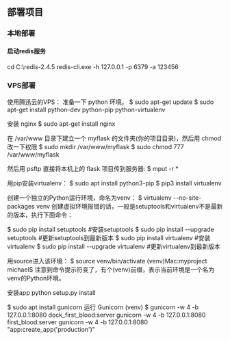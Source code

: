 ## 部署项目

### 本地部署
#### 启动redis服务
cd C:\redis-2.4.5
redis-cli.exe -h 127.0.0.1 -p 6379 -a 123456 


### VPS部署

使用腾迅云的VPS：
准备一下 python 环境。
$ sudo apt-get update
$ sudo apt-get install python-dev python-pip python-virtualenv

安装 nginx
$ sudo apt-get install nginx

在 /var/www 目录下建立一个 myflask 的文件夹(你的项目目录)，然后用 chmod 改一下权限
$ sudo mkdir /var/www/myflask
$ sudo chmod 777 /var/www/myflask


然后用 psftp 直接将本机上的 flask 项目传到服务器:
$ mput -r *


用pip安装virtualenv：
$ sudo apt install python3-pip
$ pip3 install virtualenv

创建一个独立的Python运行环境，命名为venv：
$ virtualenv --no-site-packages venv
创建虚拟环境报错的话，一般是setuptools和virtualenv不是最新的版本，执行下面命令：

$ sudo pip install setuptools #安装setuptools
$ sudo pip install --upgrade setuptools #更新setuptools到最新版本
$ sudo pip install virtualenv #安装virtualenv
$ sudo pip install --upgrade virtualenv   #更新virtualenv到最新版本

用source进入该环境：
$ source venv/bin/activate
(venv)Mac:myproject michael$
注意到命令提示符变了，有个(venv)前缀，表示当前环境是一个名为venv的Python环境。

安装app
python setup.py install


$ sudo apt install gunicorn
运行 Gunicorn
(venv) $ gunicorn -w 4 -b 127.0.0.1:8080 dock_first_blood:server
gunicorn -w 4 -b 127.0.0.1:8080 first_blood:server
gunicorn -w 4 -b 127.0.0.1:8080 "app:create_app('production')" 





